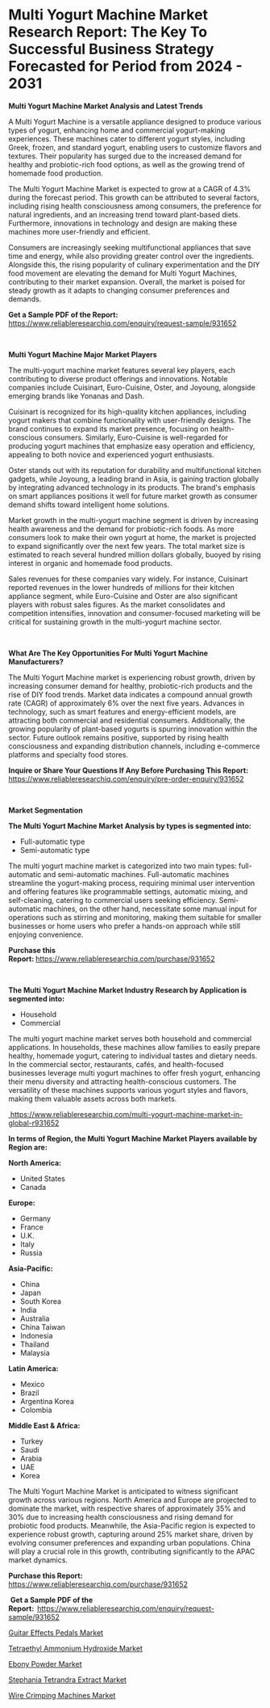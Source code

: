 <p><h1>Multi Yogurt Machine Market Research Report: The Key To Successful Business Strategy Forecasted for Period from 2024 - 2031</h1></p><p><strong>Multi Yogurt Machine Market Analysis and Latest Trends</strong></p>
<p><p>A Multi Yogurt Machine is a versatile appliance designed to produce various types of yogurt, enhancing home and commercial yogurt-making experiences. These machines cater to different yogurt styles, including Greek, frozen, and standard yogurt, enabling users to customize flavors and textures. Their popularity has surged due to the increased demand for healthy and probiotic-rich food options, as well as the growing trend of homemade food production.</p><p>The Multi Yogurt Machine Market is expected to grow at a CAGR of 4.3% during the forecast period. This growth can be attributed to several factors, including rising health consciousness among consumers, the preference for natural ingredients, and an increasing trend toward plant-based diets. Furthermore, innovations in technology and design are making these machines more user-friendly and efficient. </p><p>Consumers are increasingly seeking multifunctional appliances that save time and energy, while also providing greater control over the ingredients. Alongside this, the rising popularity of culinary experimentation and the DIY food movement are elevating the demand for Multi Yogurt Machines, contributing to their market expansion. Overall, the market is poised for steady growth as it adapts to changing consumer preferences and demands.</p></p>
<p><strong>Get a Sample PDF of the Report:&nbsp;</strong> <a href="https://www.reliableresearchiq.com/enquiry/request-sample/931652?utm_campaign=1106&utm_medium=2&utm_source=Github&utm_content=ia&utm_term=03122024&utm_id=multi-yogurt-machine">https://www.reliableresearchiq.com/enquiry/request-sample/931652</a></p>
<p>&nbsp;</p>
<p><strong>Multi Yogurt Machine Major Market Players</strong></p>
<p><p>The multi-yogurt machine market features several key players, each contributing to diverse product offerings and innovations. Notable companies include Cuisinart, Euro-Cuisine, Oster, and Joyoung, alongside emerging brands like Yonanas and Dash. </p><p>Cuisinart is recognized for its high-quality kitchen appliances, including yogurt makers that combine functionality with user-friendly designs. The brand continues to expand its market presence, focusing on health-conscious consumers. Similarly, Euro-Cuisine is well-regarded for producing yogurt machines that emphasize easy operation and efficiency, appealing to both novice and experienced yogurt enthusiasts.</p><p>Oster stands out with its reputation for durability and multifunctional kitchen gadgets, while Joyoung, a leading brand in Asia, is gaining traction globally by integrating advanced technology in its products. The brand's emphasis on smart appliances positions it well for future market growth as consumer demand shifts toward intelligent home solutions.</p><p>Market growth in the multi-yogurt machine segment is driven by increasing health awareness and the demand for probiotic-rich foods. As more consumers look to make their own yogurt at home, the market is projected to expand significantly over the next few years. The total market size is estimated to reach several hundred million dollars globally, buoyed by rising interest in organic and homemade food products.</p><p>Sales revenues for these companies vary widely. For instance, Cuisinart reported revenues in the lower hundreds of millions for their kitchen appliance segment, while Euro-Cuisine and Oster are also significant players with robust sales figures. As the market consolidates and competition intensifies, innovation and consumer-focused marketing will be critical for sustaining growth in the multi-yogurt machine sector.</p></p>
<p>&nbsp;</p>
<p><strong>What Are The Key Opportunities For Multi Yogurt Machine Manufacturers?</strong></p>
<p><p>The Multi Yogurt Machine market is experiencing robust growth, driven by increasing consumer demand for healthy, probiotic-rich products and the rise of DIY food trends. Market data indicates a compound annual growth rate (CAGR) of approximately 6% over the next five years. Advances in technology, such as smart features and energy-efficient models, are attracting both commercial and residential consumers. Additionally, the growing popularity of plant-based yogurts is spurring innovation within the sector. Future outlook remains positive, supported by rising health consciousness and expanding distribution channels, including e-commerce platforms and specialty food stores.</p></p>
<p><strong>Inquire or Share Your Questions If Any Before Purchasing This Report:</strong> <a href="https://www.reliableresearchiq.com/enquiry/pre-order-enquiry/931652?utm_campaign=1106&utm_medium=2&utm_source=Github&utm_content=ia&utm_term=03122024&utm_id=multi-yogurt-machine">https://www.reliableresearchiq.com/enquiry/pre-order-enquiry/931652</a></p>
<p>&nbsp;</p>
<p><strong>Market Segmentation</strong></p>
<p><strong>The Multi Yogurt Machine Market Analysis by types is segmented into:</strong></p>
<p><ul><li>Full-automatic type</li><li>Semi-automatic type</li></ul></p>
<p><p>The multi yogurt machine market is categorized into two main types: full-automatic and semi-automatic machines. Full-automatic machines streamline the yogurt-making process, requiring minimal user intervention and offering features like programmable settings, automatic mixing, and self-cleaning, catering to commercial users seeking efficiency. Semi-automatic machines, on the other hand, necessitate some manual input for operations such as stirring and monitoring, making them suitable for smaller businesses or home users who prefer a hands-on approach while still enjoying convenience.</p></p>
<p><strong>Purchase this Report:&nbsp;</strong><a href="https://www.reliableresearchiq.com/purchase/931652?utm_campaign=1106&utm_medium=2&utm_source=Github&utm_content=ia&utm_term=03122024&utm_id=multi-yogurt-machine">https://www.reliableresearchiq.com/purchase/931652</a></p>
<p>&nbsp;</p>
<p><strong>The Multi Yogurt Machine Market Industry Research by Application is segmented into:</strong></p>
<p><ul><li>Household</li><li>Commercial</li></ul></p>
<p><p>The multi yogurt machine market serves both household and commercial applications. In households, these machines allow families to easily prepare healthy, homemade yogurt, catering to individual tastes and dietary needs. In the commercial sector, restaurants, cafés, and health-focused businesses leverage multi yogurt machines to offer fresh yogurt, enhancing their menu diversity and attracting health-conscious customers. The versatility of these machines supports various yogurt styles and flavors, making them valuable assets across both markets.</p></p>
<p><a href="https://www.reliableresearchiq.com/multi-yogurt-machine-market-in-global-r931652?utm_campaign=1106&utm_medium=2&utm_source=Github&utm_content=ia&utm_term=03122024&utm_id=multi-yogurt-machine">&nbsp;https://www.reliableresearchiq.com/multi-yogurt-machine-market-in-global-r931652</a></p>
<p><strong>In terms of Region, the Multi Yogurt Machine Market Players available by Region are:</strong></p>
<p>
    <p> <strong> North America: </strong>
        <ul>
            <li>United States</li>
            <li>Canada</li>
        </ul>
        </p> 
    <p> <strong> Europe: </strong>
        <ul>
            <li>Germany</li>
            <li>France</li>
            <li>U.K.</li>
            <li>Italy</li>
            <li>Russia</li>
        </ul>
        </p> 
    <p> <strong> Asia-Pacific: </strong>
        <ul>
            <li>China</li>
            <li>Japan</li>
            <li>South Korea</li>
            <li>India</li>
            <li>Australia</li>
            <li>China Taiwan</li>
            <li>Indonesia</li>
            <li>Thailand</li>
            <li>Malaysia</li>
        </ul>
        </p> 
    <p> <strong> Latin America: </strong>
        <ul>
            <li>Mexico</li>
            <li>Brazil</li>
            <li>Argentina Korea</li>
            <li>Colombia</li>
        </ul>
        </p> 
    <p> <strong> Middle East & Africa: </strong>
        <ul>
            <li>Turkey</li>
            <li>Saudi</li>
            <li>Arabia</li>
            <li>UAE</li>
            <li>Korea</li>
        </ul>
    </p>
    </p>
<p><p>The Multi Yogurt Machine Market is anticipated to witness significant growth across various regions. North America and Europe are projected to dominate the market, with respective shares of approximately 35% and 30% due to increasing health consciousness and rising demand for probiotic food products. Meanwhile, the Asia-Pacific region is expected to experience robust growth, capturing around 25% market share, driven by evolving consumer preferences and expanding urban populations. China will play a crucial role in this growth, contributing significantly to the APAC market dynamics.</p></p>
<p><strong>Purchase this Report: </strong><a href="https://www.reliableresearchiq.com/purchase/931652?utm_campaign=1106&utm_medium=2&utm_source=Github&utm_content=ia&utm_term=03122024&utm_id=multi-yogurt-machine">https://www.reliableresearchiq.com/purchase/931652</a></p>
<p>&nbsp;<strong>Get a Sample PDF of the Report:&nbsp;&nbsp;</strong><a href="https://www.reliableresearchiq.com/enquiry/request-sample/931652?utm_campaign=1106&utm_medium=2&utm_source=Github&utm_content=ia&utm_term=03122024&utm_id=multi-yogurt-machine">https://www.reliableresearchiq.com/enquiry/request-sample/931652</a></p>
<p><strong></strong></p>
<p><p><a href="https://www.linkedin.com/pulse/guitar-effects-pedals-market-size-share-analysis-growth-7x3ne?utm_campaign=1106&utm_medium=2&utm_source=Github&utm_content=ia&utm_term=03122024&utm_id=multi-yogurt-machine">Guitar Effects Pedals Market</a></p><p><a href="https://www.linkedin.com/pulse/understanding-tetraethyl-ammonium-hydroxide-market-key-insights-uvebf?utm_campaign=1106&utm_medium=2&utm_source=Github&utm_content=ia&utm_term=03122024&utm_id=multi-yogurt-machine">Tetraethyl Ammonium Hydroxide Market</a></p><p><a href="https://issuu.com/reportprime-2/docs/ebony-powder-market-size-2030.pptx?utm_campaign=1106&utm_medium=2&utm_source=Github&utm_content=ia&utm_term=03122024&utm_id=multi-yogurt-machine">Ebony Powder Market</a></p><p><a href="https://issuu.com/reportprime-2/docs/stephania-tetrandra-extract-market-size-2030.pptx?utm_campaign=1106&utm_medium=2&utm_source=Github&utm_content=ia&utm_term=03122024&utm_id=multi-yogurt-machine">Stephania Tetrandra Extract Market</a></p><p><a href="https://www.linkedin.com/pulse/wire-crimping-machines-market-size-growth-industry-vj8ie?utm_campaign=1106&utm_medium=2&utm_source=Github&utm_content=ia&utm_term=03122024&utm_id=multi-yogurt-machine">Wire Crimping Machines Market</a></p></p>